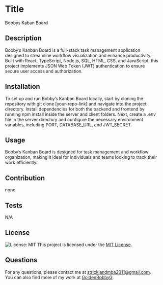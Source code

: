 
# Title
Bobbys Kaban Board

## Description
Bobby’s Kanban Board is a full-stack task management application designed to streamline workflow visualization and enhance productivity. Built with React, TypeScript, Node.js, SQL, HTML, CSS, and JavaScript, this project implements JSON Web Token (JWT) authentication to ensure secure user access and authorization.

## Installation
To set up and run Bobby’s Kanban Board locally, start by cloning the repository with git clone [your-repo-link] and navigate into the project directory. Install dependencies for both the backend and frontend by running npm install inside the server and client folders. Next, create a .env file in the server directory and configure the necessary environment variables, including PORT, DATABASE_URL, and JWT_SECRET.

## Usage
Bobby’s Kanban Board is designed for task management and workflow organization, making it ideal for individuals and teams looking to track their work efficiently. 

## Contribution
none

## Tests
N/A


## License
![License: MIT](https://img.shields.io/badge/License-MIT-yellow.svg)
This project is licensed under the [MIT License](https://opensource.org/licenses/MIT).



## Questions
For any questions, please contact me at [stricklandmba2011@gmail.com](mailto:stricklandmba2011@gmail.com).
You can also find more of my work at [GoldenBobbyG](https://github.com/GoldenBobbyG).
